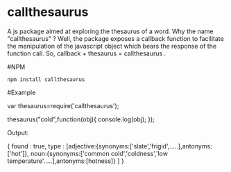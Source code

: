 # callthesaurus
A js package aimed at exploring the thesaurus of a word.
Why the name "callthesaurus" ? Well, the package exposes a callback function to facilitate the manipulation of the javascript object which bears the response of the function call. So, callback + thesaurus = callthesaurus .

#NPM

    npm install callthesaurus


#Example

var thesaurus=require('callthesaurus');

thesaurus("cold",function(obj){
    console.log(obj);
});

Output:

{
    found : true,
    type : 
    [adjective:{synonyms:['slate','frigid',.....],antonyms:['hot']},
        noun:{synonyms:['common cold','coldness','low temperature'.....],antonyms:[hotness]}
    ]
}
